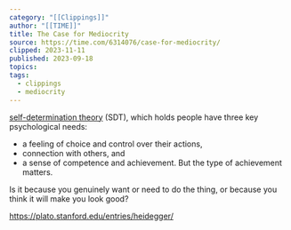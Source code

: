 ```yaml
---
category: "[[Clippings]]"
author: "[[TIME]]"
title: The Case for Mediocrity
source: https://time.com/6314076/case-for-mediocrity/
clipped: 2023-11-11
published: 2023-09-18
topics: 
tags:
  - clippings
  - mediocrity
---
```

[self-determination theory](https://www.urmc.rochester.edu/community-health/patient-care/self-determination-theory.aspx) (SDT), which holds people have three key psychological needs: 

- a feeling of choice and control over their actions,
- connection with others, and
- a sense of competence and achievement. But the type of achievement matters.

Is it because you genuinely want or need to do the thing, or because you think it will make you look good?

https://plato.stanford.edu/entries/heidegger/